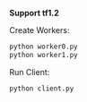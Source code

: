 **Support tf1.2**

Create Workers:
```sh
python worker0.py
python worker1.py
```

Run Client:
```sh
python client.py
```
